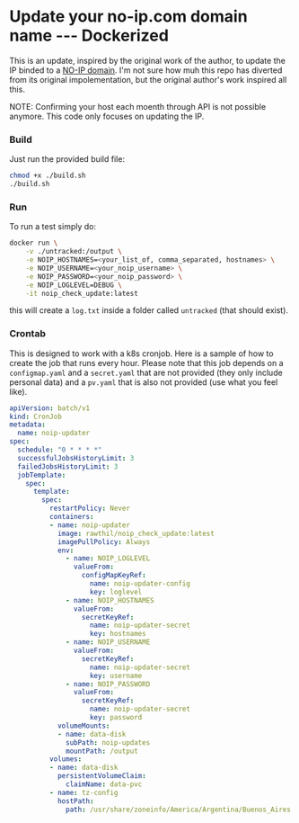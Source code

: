 # Update your no-ip.com domain name --- Dockerized

This is an update, inspired by the original work of the author, to update the IP binded to a [NO-IP domain](www.noip.com).
I'm not sure how muh this repo has diverted from its original impolementation, but the original author's work inspired all this.

NOTE: Confirming your host each moenth through API is not possible anymore. This code only focuses on updating the IP.


### Build

Just run the provided build file:

```sh
chmod +x ./build.sh
./build.sh
```

### Run

To run a test simply do:

```sh
docker run \
	-v ./untracked:/output \
	-e NOIP_HOSTNAMES=<your_list_of, comma_separated, hostnames> \
	-e NOIP_USERNAME=<your_noip_username> \
	-e NOIP_PASSWORD=<your_noip_password> \
	-e NOIP_LOGLEVEL=DEBUG \
	-it noip_check_update:latest
```

this will create a `log.txt` inside a folder called `untracked` (that should exist).


### Crontab

This is designed to work with a k8s cronjob. Here is a sample of how to create the job that runs every hour.
Please note that this job depends on a `configmap.yaml` and a `secret.yaml` that are not provided (they only include personal data) and a `pv.yaml` that is also not provided (use what you feel like).

```yaml
apiVersion: batch/v1
kind: CronJob
metadata:
  name: noip-updater
spec:
  schedule: "0 * * * *"
  successfulJobsHistoryLimit: 3
  failedJobsHistoryLimit: 3
  jobTemplate:
    spec:
      template:
        spec:
          restartPolicy: Never
          containers:
          - name: noip-updater
            image: rawthil/noip_check_update:latest
            imagePullPolicy: Always
            env:
              - name: NOIP_LOGLEVEL
                valueFrom:
                  configMapKeyRef:
                    name: noip-updater-config
                    key: loglevel
              - name: NOIP_HOSTNAMES
                valueFrom:
                  secretKeyRef:
                    name: noip-updater-secret
                    key: hostnames
              - name: NOIP_USERNAME
                valueFrom:
                  secretKeyRef:
                    name: noip-updater-secret
                    key: username
              - name: NOIP_PASSWORD
                valueFrom:
                  secretKeyRef:
                    name: noip-updater-secret
                    key: password
            volumeMounts:
            - name: data-disk
              subPath: noip-updates
              mountPath: /output
          volumes:
          - name: data-disk
            persistentVolumeClaim:
              claimName: data-pvc
          - name: tz-config
            hostPath:
              path: /usr/share/zoneinfo/America/Argentina/Buenos_Aires
          

```

